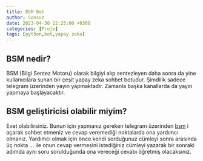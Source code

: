 ```yaml
---
title: BSM Bot
author: Sonsuz
date: 2023-04-30 22:25:00 +0300
categories: [Proje]
tags: [python,bot,yapay zeka]
---
```


## BSM nedir?

BSM (Bilgi Sentez Motoru) olarak bilgiyi alıp sentezleyen daha sonra da yine kullanıcılara sunan bir çeşit yapay zeka sohbet botudur. Şimdilik sadece telegram üzerinden yayın yapmaktadır. Zamanla başka kanallarda da yayın yapmaya başlayacaktır.

## BSM geliştiricisi olabilir miyim?

Evet olabilirsiniz. Bunun için yapmanız gereken telegram üzerinden [bsm](https://t.me/bilsembot) i açarak sohbet etmeniz ve cevap veremediği noktalarda ona yardımcı olmanız. Yardımcı olmak için önce kendi sorduğunuz cümleyi sonra arasında üç nokta ... ile onun cevap vermesini istediğiniz cümleyi yazarak bir sonraki adımda aynı soru sorulduğunda ona vereceği cevabı öğretmiş olacaksınız.
